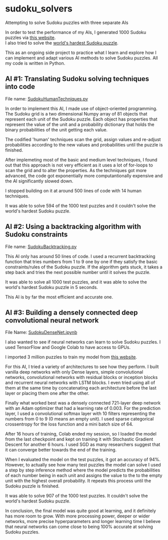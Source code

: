 # sudoku_solvers
Attempting to solve Sudoku puzzles with three separate AIs

In order to test the performance of my AIs, I generated 1000 Sudoku puzzles via [this website](https://qqwing.com/generate.html).  
I also tried to solve the [world's hardest Sudoku puzzle](https://www.telegraph.co.uk/news/science/science-news/9359579/Worlds-hardest-sudoku-can-you-crack-it.html).  

This as an ongoing side project to practice what I learn and explore how I can implement and adapt various AI methods to solve Sudoku puzzles. All my code is written in Python.

## AI #1: Translating Sudoku solving techniques into code

File name: [SudokuHumanTechniques.py](https://github.com/emrealtinok/sudoku_solvers/blob/main/SudokuHumanTechniques.py)

In order to implement this AI, I made use of object-oriented programming. The Sudoku grid is a two dimensional Numpy array of 81 objects that represent each unit of the Sudoku puzzle. Each object has properties that represent the value of the unit and a probability dictionary that holds the binary probabilities of the unit getting each value. 

The codified 'human' techniques scan the grid, assign values and re-adjust probabilities according to the new values and probabilities until the puzzle is finished.

After implemeting most of the basic and medium level techniques, I found out that this approach is not very efficient as it uses a lot of for-loops to scan the grid and to alter  the properties. As the techniques got more advanced, the code got exponentially more computantionally expensive and the AI significantly slowed down. 

I stopped building on it at around 500 lines of code with 14 human techniques.

It was able to solve 594 of the 1000 test puzzles and it couldn't solve the world's hardest Sudoku puzzle.


## AI #2: Using a backtracking algorithm with Sudoku constraints

File name: [SudokuBacktracking.py](https://github.com/emrealtinok/sudoku_solvers/blob/main/SudokuBacktracking.py)

This AI only has around 50 lines of code. I used a recurrent backtracking function that tries numbers from 1 to 9 one by one if they satisfy the basic constraints/rules of the Sudoku puzzle. If the algorithm gets stuck, it takes a step back and tries the next possible number until it solves the puzzle.

It was able to solve all 1000 test puzzles, and it was able to solve the world's hardest Sudoku puzzle in 5 seconds.  

This AI is by far the most efficient and accurate one. 

## AI #3: Building a densely connected deep convolutional neural network

File Name: [SudokuDenseNet.ipynb](https://github.com/emrealtinok/sudoku_solvers/blob/main/SudokuDenseNet.ipynb)

I also wanted to see if neural networks can learn to solve Sudoku puzzles. I used TensorFlow and Google Colab to have access to GPUs.

I imported 3 million puzzles to train my model from [this website](https://www.kaggle.com/radcliffe/3-million-sudoku-puzzles-with-ratings).

For this AI, I tried a variety of architectures to see how they perform. I built vanilla deep networks with only Dense layers, simple convolutional networks, convolutional networks with residual blocks or inception blocks and recurrent neural networks with LSTM blocks. I even tried using all of them at the same time by concatenating each architecture before the last layer or placing them one after the other.

Finally what worked best was a densely connected 721-layer deep network with an Adam optimizer that had a learning rate of 0.003. For the prediction layer, I used a convolutional softmax layer with 10 filters representing the numbers from 0 to 9 (0 means an empty unit). I used sparse categorical crossentropy for the loss function and a mini batch size of 64.

After 16 hours of training, Colab ended my session, so I loaded the model from the last checkpoint and kept on training it with Stochastic Gradient Descent for another 6 hours. I used SGD as many researchers suggest that it can converge better towards the end of the training.

When I evaluated the model on the test puzzles, it got an accuracy of 94%. However, to actually see how many test puzzles the model can solve I used a step by step inference method where the model predicts the probabilities of each number being in each unit and assigns the value to the to the empty unit with the highest overall probability. It repeats this process until the Sudoku puzzle is finished. 

It was able to solve 907 of the 1000 test puzzles. It couldn't solve the world's hardest Sudoku puzzle.

In conclusion, the final model was quite good at learning, and it definitely has more room to grow. With more processing power, deeper or wider networks, more precise hyperparameters and longer learning time I believe that neural networks can come close to being 100% accurate at solving Sudoku puzzles. 






